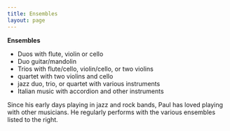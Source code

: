 ```yaml
---
title: Ensembles
layout: page
---
```


<div class="side-block" markdown=1>

**Ensembles**

- Duos with flute, violin or cello
- Duo guitar/mandolin
- Trios with flute/cello, violin/cello, or two violins
- quartet with two violins and cello
- jazz duo, trio, or quartet with various instruments
- Italian music with accordion and other instruments

</div>

Since his early days playing in jazz and rock bands, Paul has loved playing with other musicians. He regularly performs with the various ensembles listed to the right.

